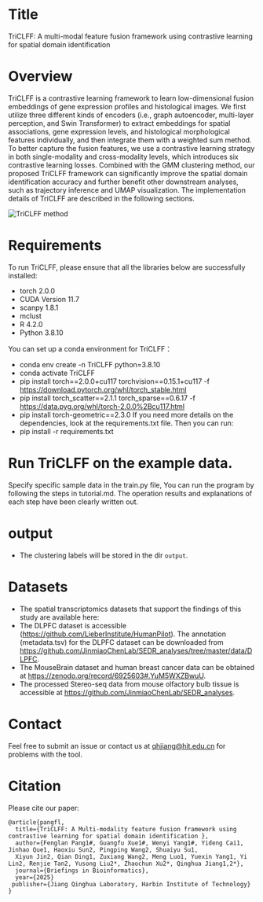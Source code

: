 # Title
TriCLFF: A multi-modal feature fusion framework using contrastive learning for spatial domain identification

# Overview
TriCLFF is a contrastive learning framework to learn low-dimensional fusion embeddings of gene expression profiles and histological images. We first utilize three different kinds of encoders (i.e., graph autoencoder, multi-layer perception, and Swin Transformer) to extract embeddings for spatial associations, gene expression levels, and histological morphological features individually, and then integrate them with a weighted sum method. To better capture the fusion features, we use a contrastive learning strategy in both single-modality and cross-modality levels, which introduces six contrastive learning losses. Combined with the GMM clustering method, our proposed TriCLFF framework can significantly improve the spatial domain identification accuracy and further benefit other downstream analyses, such as trajectory inference and UMAP visualization. The implementation details of TriCLFF are described in the following sections.

![TriCLFF method](TriCLFF_new.bmp)

# Requirements
To run TriCLFF, please ensure that all the libraries below are successfully installed:
- torch 2.0.0
- CUDA Version 11.7
- scanpy 1.8.1
- mclust
- R 4.2.0
- Python 3.8.10

You can set up a conda environment for TriCLFF：
- conda env create -n TriCLFF python=3.8.10
- conda activate TriCLFF
- pip install torch==2.0.0+cu117 torchvision==0.15.1+cu117 -f https://download.pytorch.org/whl/torch_stable.html
- pip install torch_scatter==2.1.1 torch_sparse==0.6.17 -f https://data.pyg.org/whl/torch-2.0.0%2Bcu117.html
- pip install torch-geometric==2.3.0
If you need more details on the dependencies, look at the requirements.txt file.
Then you can run:
- pip install -r requirements.txt

# Run TriCLFF on the example data.
Specify specific sample data in the train.py file, You can run the program by following the steps in tutorial.md.
The operation results and explanations of each step have been clearly written out.
# output
- The clustering labels will be stored in the dir `output`. 
# Datasets
- The spatial transcriptomics datasets that support the findings of this study are available here:
- The DLPFC dataset is accessible (https://github.com/LieberInstitute/HumanPilot). The annotation (metadata.tsv) for the DLPFC dataset can be downloaded from 
https://github.com/JinmiaoChenLab/SEDR_analyses/tree/master/data/DLPFC.
- The MouseBrain dataset and human breast cancer data can be obtained at https://zenodo.org/record/6925603#.YuM5WXZBwuU. 
- The processed Stereo-seq data from mouse olfactory bulb tissue is accessible at https://github.com/JinmiaoChenLab/SEDR_analyses.
# Contact
Feel free to submit an issue or contact us at qhjiang@hit.edu.cn for problems with the tool.
# Citation
Please cite our paper:
```
@article{pangfl,
  title={TriCLFF: A Multi-modality feature fusion framework using contrastive learning for spatial domain identification },
  author={Fenglan Pang1#, Guangfu Xue1#, Wenyi Yang1#, Yideng Cai1, Jinhao Que1, Haoxiu Sun2, Pingping Wang2, Shuaiyu Su1, 
  Xiyun Jin2, Qian Ding1, Zuxiang Wang2, Meng Luo1, Yuexin Yang1, Yi Lin2, Renjie Tan2, Yusong Liu2*, Zhaochun Xu2*, Qinghua Jiang1,2*},
  journal={Briefings in Bioinformatics},
  year={2025}
 publisher={Jiang Qinghua Laboratory, Harbin Institute of Technology}
}
```


